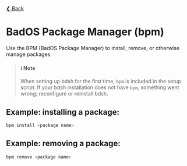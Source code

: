 [❮ Back](..)

# BadOS Package Manager (bpm)

Use the BPM (BadOS Package Manager) to install, remove, or otherwise manage packages.

> #### ℹ️ Note
> When setting up bdsh for the first time, `bpm` is included in the setup script.
> If your bdsh installation does not have `bpm`, something went wrong; reconfigure or reinstall bdsh.


## Example: installing a package:

```sh
bpm install <package name>
```

## Example: removing a package:

```sh
bpm remove <package name>
```
